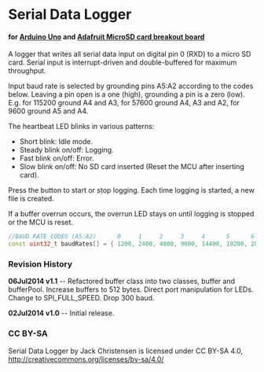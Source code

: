 # Serial Data Logger #
#### for [Arduino Uno](http://arduino.cc/en/Main/ArduinoBoardUno) and [Adafruit MicroSD card breakout board](https://www.adafruit.com/products/254) ####

A logger that writes all serial data input on digital pin 0 (RXD) to a micro SD card. Serial input is interrupt-driven and double-buffered for maximum throughput.

Input baud rate is selected by grounding pins A5:A2 according to the codes below. Leaving a pin open is a one (high), grounding a pin is a zero (low). E.g. for 115200 ground A4 and A3, for 57600 ground A4, A3 and A2, for 9600 ground A5 and A4.

The heartbeat LED blinks in various patterns:
* Short blink: Idle mode.
* Steady blink on/off: Logging.
* Fast blink on/off: Error.
* Slow blink on/off: No SD card inserted (Reset the MCU after inserting card).

Press the button to start or stop logging. Each time logging is started, a new file is created.

If a buffer overrun occurs, the overrun LED stays on until logging is stopped or the MCU is reset.

```c++
//BAUD RATE CODES (A5:A2)      0     1     2     3     4      5      6      7      8      9
const uint32_t baudRates[] = { 1200, 2400, 4800, 9600, 14400, 19200, 28800, 38400, 57600, 115200 };
```

### Revision History ###

**06Jul2014 v1.1** --  Refactored buffer class into two classes, buffer and bufferPool. Increase buffers to 512 bytes. Direct port manipulation for LEDs. Change to SPI_FULL_SPEED. Drop 300 baud.

**02Jul2014 v1.0** -- Initial release.
### CC BY-SA ###
Serial Data Logger by Jack Christensen is licensed under CC BY-SA 4.0, http://creativecommons.org/licenses/by-sa/4.0/
